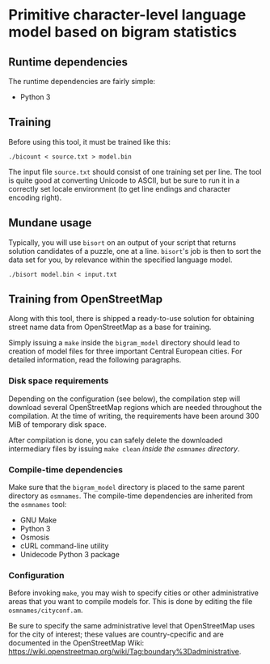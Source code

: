 # Primitive character-level language model based on bigram statistics

## Runtime dependencies

The runtime dependencies are fairly simple:

 * Python 3

## Training

Before using this tool, it must be trained like this:

    ./bicount < source.txt > model.bin

The input file `source.txt` should consist of one training set per line.
The tool is quite good at converting Unicode to ASCII, but be sure to run
it in a correctly set locale environment (to get line endings and character
encoding right).

## Mundane usage

Typically, you will use `bisort` on an output of your script that returns
solution candidates of a puzzle, one at a line. `bisort`'s job is then to sort
the data set for you, by relevance within the specified language model.

    ./bisort model.bin < input.txt

## Training from OpenStreetMap

Along with this tool, there is shipped a ready-to-use solution for obtaining
street name data from OpenStreetMap as a base for training.

Simply issuing a `make` inside the `bigram_model` directory should lead to
creation of model files for three important Central European cities.
For detailed information, read the following paragraphs.

### Disk space requirements

Depending on the configuration (see below), the compilation step will download
several OpenStreetMap regions which are needed throughout the compilation.
At the time of writing, the requirements have been around 300 MiB of temporary
disk space.

After compilation is done, you can safely delete the downloaded intermediary
files by issuing `make clean` *inside the `osmnames` directory*.

### Compile-time dependencies

Make sure that the `bigram_model` directory is placed to the same parent
directory as `osmnames`. The compile-time dependencies are inherited from
the `osmnames` tool:

 * GNU Make
 * Python 3
 * Osmosis
 * cURL command-line utility
 * Unidecode Python 3 package

### Configuration

Before invoking `make`, you may wish to specify cities or other administrative
areas that you want to compile models for. This is done by editing the file
`osmnames/cityconf.am`.

Be sure to specify the same administrative level that OpenStreetMap uses for
the city of interest; these values are country-cpecific and are documented
in the OpenStreetMap Wiki:
<https://wiki.openstreetmap.org/wiki/Tag:boundary%3Dadministrative>.
